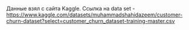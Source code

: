 Данные взял с сайта Kaggle.
Ссылка на data set - https://www.kaggle.com/datasets/muhammadshahidazeem/customer-churn-dataset?select=customer_churn_dataset-training-master.csv
